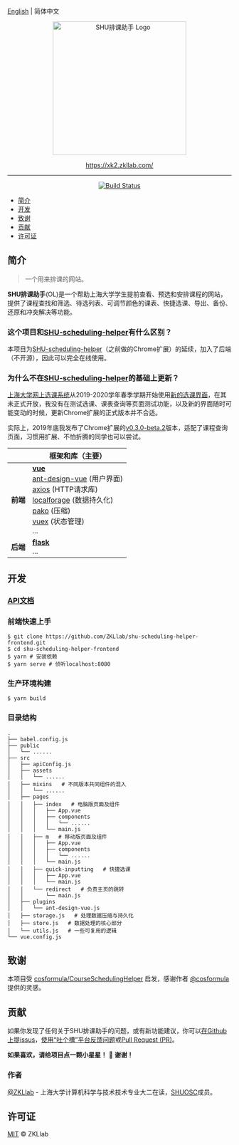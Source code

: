 [English](./README.md) | 简体中文

<p align="center">
  <a href="https://xk2.zkllab.com/">
    <img width="300px" src="https://xk2.zkllab.com/img/readme-logo.svg" alt="SHU排课助手 Logo" />
  </a>
</p>

<p align="center">
  <a href="https://xk2.zkllab.com/">https://xk2.zkllab.com/</a>
</p>

------

<p align="center">
  <a href="https://travis-ci.org/ZKLlab/shu-scheduling-helper-frontend">
    <img alt="Build Status" src="https://img.shields.io/travis/ZKLlab/shu-scheduling-helper-frontend?style=flat-square">
  </a>
</p>

- [简介](#简介)
- [开发](#开发)
- [致谢](#致谢)
- [贡献](#贡献)
- [许可证](#许可证)

## 简介

> 一个用来排课的网站。

**SHU排课助手**(OL)是一个帮助上海大学学生提前查看、预选和安排课程的网站，提供了课程查找和筛选、待选列表、可调节颜色的课表、快捷选课、导出、备份、还原和冲突解决等功能。

### 这个项目和[SHU-scheduling-helper](https://github.com/ZKLlab/SHU-scheduling-helper)有什么区别？

本项目为[SHU-scheduling-helper](https://github.com/ZKLlab/SHU-scheduling-helper)（之前做的Chrome扩展）的延续，加入了后端（不开源），因此可以完全在线使用。

### 为什么不在[SHU-scheduling-helper](https://github.com/ZKLlab/SHU-scheduling-helper)的基础上更新？

[上海大学网上选课系统](http://www.xk.shu.edu.cn/)从2019-2020学年春季学期开始使用[新的选课界面](http://xk.autoisp.shu.edu.cn:8084/)，在其未正式开放，我没有在测试选课、课表查询等页面测试功能，以及新的界面随时可能变动的时候，更新Chrome扩展的正式版本并不合适。

实际上，2019年底我发布了Chrome扩展的[v0.3.0-beta.2](https://github.com/ZKLlab/SHU-scheduling-helper/releases/tag/v0.3.0-beta.2)版本，适配了课程查询页面，习惯用扩展、不怕折腾的同学也可以尝试。

|          | 框架和库（主要）                                  |
| -------- | ------------------------------------------------------------ |
| **前端** | **[vue](https://github.com/vuejs/vue)**<br />[ant-design-vue](https://github.com/vueComponent/ant-design-vue) (用户界面)<br />[axios](https://github.com/axios/axios) (HTTP请求库)<br />[localforage](https://github.com/localForage/localForage) (数据持久化)<br />[pako](https://github.com/nodeca/pako) (压缩)<br />[vuex](https://github.com/vuejs/vuex) (状态管理)<br />... |
| **后端** | **[flask](https://github.com/pallets/flask)**<br />...       |

## 开发

### [API文档](./docs/api-zh_CN.md)

### 前端快速上手

```shell
$ git clone https://github.com/ZKLlab/shu-scheduling-helper-frontend.git
$ cd shu-scheduling-helper-frontend
$ yarn # 安装依赖
$ yarn serve # 侦听localhost:8080
```

### 生产环境构建

```shell
$ yarn build
```

### 目录结构

```
.
├── babel.config.js
├── public
│   └── ......
├── src
│   ├── apiConfig.js
│   ├── assets
│   │   └── ......
│   ├── mixins   # 不同版本共同组件的混入
│   │   └── ......
│   ├── pages
│   │   ├── index   # 电脑版页面及组件
│   │   │   ├── App.vue
│   │   │   ├── components
│   │   │   │   └── ......
│   │   │   └── main.js
│   │   ├── m   # 移动版页面及组件
│   │   │   ├── App.vue
│   │   │   ├── components
│   │   │   │   └── ......
│   │   │   └── main.js
│   │   ├── quick-inputting   # 快捷选课
│   │   │   ├── App.vue
│   │   │   └── main.js
│   │   └── redirect   # 负责主页的跳转
│   │       └── main.js
│   ├── plugins
│   │   └── ant-design-vue.js
│   ├── storage.js   # 处理数据压缩与持久化
│   ├── store.js   # 数据处理的核心部分
│   └── utils.js   # 一些可复用的逻辑
└── vue.config.js
```

## 致谢

本项目受 [cosformula/CourseSchedulingHelper](https://github.com/cosformula/CourseSchedulingHelper) 启发，感谢作者 [@cosformula](https://github.com/cosformula) 提供的灵感。

## 贡献

如果你发现了任何关于SHU排课助手的问题，或有新功能建议，你可以[在Github上提issus](https://github.com/ZKLlab/shu-scheduling-helper-frontend/issues/new)，[使用“吐个槽”平台反馈问题](https://support.qq.com/products/120502)或[Pull Request (PR)](https://github.com/ZKLlab/shu-scheduling-helper-frontend/pulls)。

**如果喜欢，请给项目点一颗小星星！** 🌟 **谢谢！**

### 作者

[@ZKLlab](https://github.com/ZKLlab) - 上海大学计算机科学与技术技术专业大二在读，[SHUOSC](https://github.com/shuosc)成员。

## 许可证

[MIT](http://opensource.org/licenses/MIT) &copy; ZKLlab
